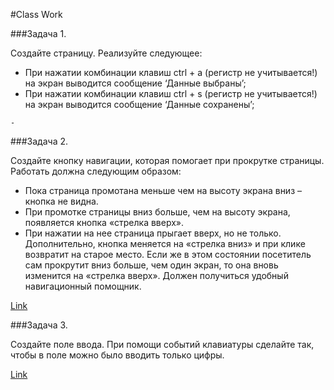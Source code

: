 #Class Work 

###Задача 1. 

Создайте страницу. Реализуйте следующее: 
* При нажатии комбинации клавиш ctrl + a (регистр не учитывается!) на экран выводится сообщение ‘Данные выбраны’; 
* При нажатии комбинации клавиш ctrl + s (регистр не учитывается!) на экран выводится сообщение ‘Данные сохранены’; 
```
-

```

###Задача 2.  

Создайте кнопку навигации, которая помогает при прокрутке страницы.
Работать должна следующим образом:
* Пока страница промотана меньше чем на высоту экрана вниз – кнопка не видна.
* При промотке страницы вниз больше, чем на высоту экрана, появляется кнопка «стрелка вверх».
* При нажатии на нее страница прыгает вверх, но не только. Дополнительно, кнопка меняется на «стрелка вниз» и при клике возвратит на старое место. Если же в этом состоянии посетитель сам прокрутит вниз больше, чем один экран, то она вновь изменится на «стрелка вверх».
Должен получиться удобный навигационный помощник.

[Link](https://jsfiddle.net/Roman_Panchenko/hLcLb326/)

###Задача 3.  

Создайте поле ввода. При помощи событий клавиатуры сделайте так, чтобы в поле можно было вводить только цифры. 


[Link](https://jsfiddle.net/Roman_Panchenko/ctmgu2z9/)


